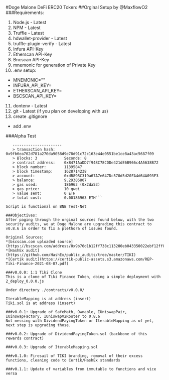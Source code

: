 #Doge Malone DeFi ERC20 Token:
##Orginal Setup by @MaxflowO2
###Requirements:
1. Node.js - Latest 
2. NPM - Latest
3. Truffle - Latest
4. hdwallet-provider - Latest
5. truffle-plugin-verify - Latest
6. Infura API-Key
7. Etherscan API-Key
8. Bncscan API-Key
9. mnemonic for generation of Private Key
10. .env setup:
  * MNEMONIC=""
  * INFURA_API_KEY=
  * ETHERSCAN_API_KEY=
  * BSCSCAN_API_KEY=
11. dontenv - Latest
12. git - Latest (if you plan on developing with us)
13. create .gitignore
  * add .env

###Alpha Test
```   Deploying 'Migrations'
   ----------------------
   > transaction hash:    0x9fb6ea702d781a270da9058d9e78d91c72c163e44e0551be1ce8a43ac5687f09
   > Blocks: 3            Seconds: 8
   > contract address:    0xB471AaDD7f948C78CDDe421dE6B966c4A5638B72
   > block number:        11395847
   > block timestamp:     1628714238
   > account:             0xdB898C319a67A7e647Dc570d5d20FA4d64A093F3
   > balance:             9.29386807
   > gas used:            186963 (0x2da53)
   > gas price:           10 gwei
   > value sent:          0 ETH
   > total cost:          0.00186963 ETH```

Script is functional on BNB Test-Net

###Objectives:
After paging through the orginal sources found below, with the two security audits, we at Doge Malone are upgrading this contract to v0.8.6 in order to fix a plethora of issues found.

Original Sources:
*[bscscan.com uploaded source](https://bscscan.com/address/0x9b76d1b12ff738c113200eb043350022ebf12ff0#code)
*[HashEx audit](https://github.com/HashEx/public_audits/tree/master/TIKI)
*[Certik audit](https://certik-public-assets.s3.amazonaws.com/REP-Tiki-Finance-2021-08-07.pdf)

###v0.0.0: 1:1 Tiki Clone
This is a clone of Tiki Finance Token, doing a simple deployment with 2_deploy_0.0.0.js

Under directory ./contracts/v0.0.0/

IterableMapping is at address (insert)
Tiki.sol is at address (insert)

###v0.0.1: Upgrade of SafeMath, Ownable, IUniswapPair, IUinswapFactory, IUniswapV2Router to 0.8.6
Not messing with DividendPayingToken or IterableMapping as of yet, next step is upgrading those.

###v0.0.2: Upgrade of DividendPayingToken.sol (backbone of this rewards contract)

###v0.0.3: Upgrade of IterableMapping.sol

###v0.1.0: Firesail of TIKI branding, removal of their excess functions, cleaning code to Certik/HashEx standards

###v0.1.1: Update of variables from immutable to functions and vice versa
